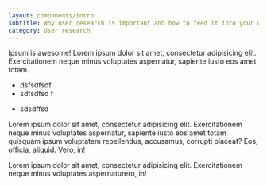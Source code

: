 ```yaml
---
layout: components/intro
subtitle: Why user research is important and how to feed it into your delivery
category: User research
---
```


Ipsum is awesome! Lorem ipsum dolor sit amet, consectetur adipisicing elit. Exercitationem neque minus voluptates aspernatur, sapiente iusto eos amet totam.

* dsfsdfsdf
* sdfsdfsd f
- sdsdffsd

Lorem ipsum dolor sit amet, consectetur adipisicing elit. Exercitationem neque minus voluptates aspernatur, sapiente iusto eos amet totam quisquam ipsum
voluptatem repellendus, accusamus, corrupti placeat? Eos, officia, aliquid. Vero, in!

Lorem ipsum dolor sit amet, consectetur adipisicing elit. Exercitationem neque minus voluptates aspernaturero, in!
